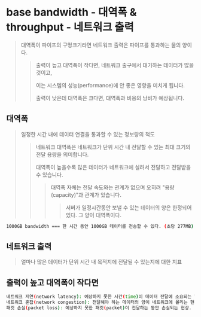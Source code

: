 # base bandwidth - 대역폭 & throughput - 네트워크 출력

> 대역폭이 파이프의 구멍크기라면 네트워크 출력은 파이프를 통과하는 물의 양이다.
>
> > 출력이 높고 대역폭이 작다면, 네트워크 출구에서 대기하는 데이터가 많을 것이고,
> >
> > 이는 시스템의 성능(performance)에 안 좋은 영향을 미치게 됩니다.
> >
> > 출력이 낮은데 대역폭은 크다면, 대역폭과 비용의 낭비가 예상됩니다.

## 대역폭

> 일정한 시간 내에 데이터 연결을 통과할 수 있는 정보량의 척도
>
> > 네트워크 대역폭은 네트워크가 단위 시간 내 전달할 수 있는 최대 크기의 전달 용량을 의미합니다.
> >
> > 대역폭이 높을수록 많은 데이터가 네트워크에 실려서 전달하고 전달받을 수 있습니다.
> >
> > > 대역폭 자체는 전달 속도와는 관계가 없으며 오히려 "용량(capacity)"과 관계가 있습니다.
> > >
> > > > 서버가 일정시간동안 보낼 수 있는 데이터의 양은 한정되어있다. 그 양이 대역폭이다.

```sh
1000GB bandwidth === 한 시간 동안 1000GB 데이터를 전송할 수 있다. (초당 277MB)
```

## 네트워크 출력

> 얼마나 많은 데이터가 단위 시간 내 목적지에 전달될 수 있는지에 대한 지표

## 출력이 높고 대역폭이 작다면

```sh
네트워크 지연(network latency): 예상하지 못한 시간(time)이 데이터 전달에 소요되는 현상.
네트워크 혼잡(network congestion): 전달해야 하는 데이터의 양이 네트워크에 몰리는 현상
패킷 손실(packet loss): 예상하지 못한 패킷(packet)이 전달하는 동안 손실되는 현상.
```
